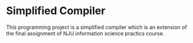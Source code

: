 # Simplified Compiler
This programming project is a simplified compiler which is an extension of the final assignment of NJU information science practics course.
